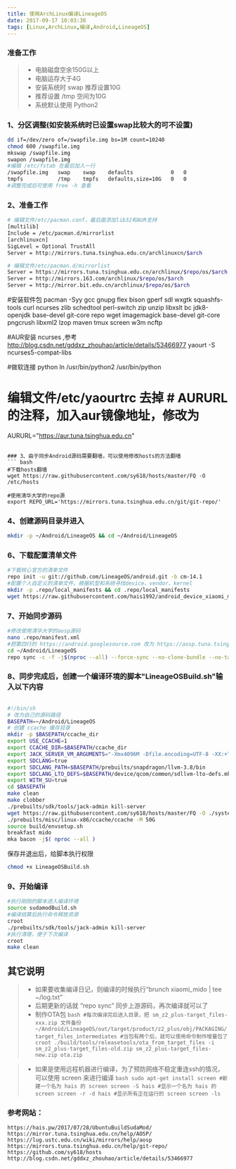 ```yaml
---
title: 使用ArchLinux编译LineageOS
date: 2017-09-17 10:03:38
tags: [Linux,ArchLinux,编译,Android,LineageOS]
---
```


### 准备工作
> * 电脑磁盘空余150G以上
> * 电脑运存大于4G
> * 安装系统时 swap 推荐设置10G
> * 推荐设置 /tmp 空间为10G
> * 系统默认使用 Python2
		
### 1、分区调整(如安装系统时已设置swap比较大的可不设置)
``` bash
dd if=/dev/zero of=/swapfile.img bs=1M count=10240
chmod 600 /swapfile.img
mkswap /swapfile.img
swapon /swapfile.img
#编辑 /etc/fstab 在最后加入一行
/swapfile.img	swap	swap	defaults			0	0
tmpfs			/tmp	tmpfs	defaults,size=10G	0	0
#调整完成后可使用 free -h 查看
```

### 2、准备工作
``` bash
# 编辑文件/etc/pacman.conf，最后面添加lib32和AUR支持
[multilib]
Include = /etc/pacman.d/mirrorlist
[archlinuxcn]
SigLevel = Optional TrustAll
Server = http://mirrors.tuna.tsinghua.edu.cn/archlinuxcn/$arch

# 编辑文件/etc/pacman.d/mirrorlist
Server = https://mirrors.tuna.tsinghua.edu.cn/archlinux/$repo/os/$arch
Server = http://mirrors.163.com/archlinux/$repo/os/$arch
Server = http://mirror.bit.edu.cn/archlinux/$repo/os/$arch
```

#安装软件包
pacman -Syy gcc gnupg flex bison gperf sdl wxgtk squashfs-tools curl ncurses zlib schedtool perl-switch zip unzip libxslt bc jdk8-openjdk base-devel git-core repo wget imagemagick base-devel git-core pngcrush libxml2 lzop maven tmux screen w3m ncftp

#AUR安装 ncurses ,参考 http://blog.csdn.net/gddxz_zhouhao/article/details/53466977
yaourt -S ncurses5-compat-libs

#做软连接 python
ln /usr/bin/python2 /usr/bin/python

# 编辑文件/etc/yaourtrc 去掉 # AURURL 的注释，加入aur镜像地址，修改为
AURURL="https://aur.tuna.tsinghua.edu.cn"
```

### 3、由于同步Android源码需要翻墙，可以使用修改hosts的方法翻墙
``` bash
#下载hosts翻墙
wget https://raw.githubusercontent.com/sy618/hosts/master/FQ -O /etc/hosts

#使用清华大学的repo源
export REPO_URL='https://mirrors.tuna.tsinghua.edu.cn/git/git-repo/'
```

### 4、创建源码目录并进入
``` bash
mkdir -p ~/Android/LineageOS && cd ~/Android/LineageOS
```

### 6、下载配置清单文件
``` bash
#下载核心官方的清单文件
repo init -u git://github.com/LineageOS/android.git -b cm-14.1
#配置个人自定义的清单文件，根据机型和系统寻找device、vendor、kernel
mkdir -p .repo/local_manifests && cd .repo/local_manifests
wget https://raw.githubusercontent.com/hais1992/android_device_xiaomi_mido/hais-cm14.1/local_manifests_mido.xml
```

### 7、开始同步源码
``` bash
#修改使用清华大学的aosp源码
nano .repo/manifest.xml 
#把第四行的 https://android.googlesource.com 改为 https://aosp.tuna.tsinghua.edu.cn 或 git://mirrors.ustc.edu.cn/aosp/
cd ~/Android/LineageOS
repo sync -c -f -j$(nproc --all) --force-sync --no-clone-bundle --no-tags
```

### 8、同步完成后，创建一个编译环境的脚本"LineageOSBuild.sh"输入以下内容
``` bash

#!/bin/sh
# 改为自己的源码路径
BASEPATH=~/Android/LineageOS
# 创建 ccache 缓存目录
mkdir -p $BASEPATH/ccache_dir
export USE_CCACHE=1
export CCACHE_DIR=$BASEPATH/ccache_dir
export JACK_SERVER_VM_ARGUMENTS="-Xmx4096M -Dfile.encoding=UTF-8 -XX:+TieredCompilation"
export SDCLANG=true
export SDCLANG_PATH=$BASEPATH/prebuilts/snapdragon/llvm-3.8/bin
export SDCLANG_LTO_DEFS=$BASEPATH/device/qcom/common/sdllvm-lto-defs.mk
export WITH_SU=true
cd $BASEPATH
make clean
make clobber
./prebuilts/sdk/tools/jack-admin kill-server
wget https://raw.githubusercontent.com/sy618/hosts/master/FQ -O ./system/core/rootdir/etc/hosts
./prebuilts/misc/linux-x86/ccache/ccache -M 50G
source build/envsetup.sh
breakfast mido
mka bacon -j$( nproc --all )


```
保存并退出后，给脚本执行权限
``` bash
chmod +x LineageOSBuild.sh
```

### 9、开始编译
``` bash
#执行刚刚的脚本进入编译环境
source sudamodBuild.sh
#编译结算后执行命令释放资源
croot
./prebuilts/sdk/tools/jack-admin kill-server
#执行清理，便于下次编译
croot
make clean
```


## 其它说明
> * 如果要收集编译日记，则编译的时候执行“brunch xiaomi_mido | tee ~/log.txt”
> * 后期更新的话就 “repo sync” 同步上游源码，再次编译就可以了
> * 制作OTA包 
	``` bash
	#每次编译完后进入目录，把 sm_z2_plus-target_files-xxx.zip 文件备份
	~/Android/LineageOS/out/target/product/z2_plus/obj/PACKAGING/target_files_intermediates
	#当包有两个后，就可以使用命令制作增量包了
	croot
	./build/tools/releasetools/ota_from_target_files -i sm_z2_plus-target_files-old.zip sm_z2_plus-target_files-new.zip ota.zip
	```
	
> * 如果是使用远程机器进行编译，为了预防网络不稳定重连ssh的情况，可以使用 screen 来进行编译
	``` bash
	sudo apt-get install screen
	#新建一个名为 hais 的 screen
	screen -S hais
	#显示一个名为 hais 的 screen
	screen -r -d hais
	#显示所有正在运行的 screen
	screen -ls
	```
	
	
### 参考网站：
	https://hais.pw/2017/07/28/UbuntuBuildSudaMod/
	https://mirror.tuna.tsinghua.edu.cn/help/AOSP/
	https://lug.ustc.edu.cn/wiki/mirrors/help/aosp
	https://mirrors.tuna.tsinghua.edu.cn/help/git-repo/
	https://github.com/sy618/hosts
	http://blog.csdn.net/gddxz_zhouhao/article/details/53466977
	